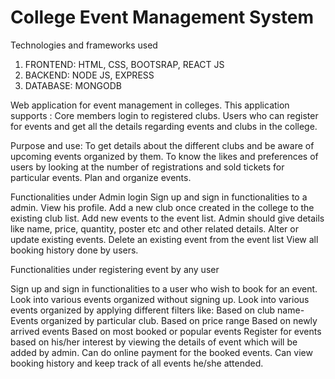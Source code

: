 # College Event Management System

Technologies and frameworks used

1. FRONTEND:
HTML, CSS, BOOTSRAP, REACT JS
2. BACKEND:
NODE JS, EXPRESS
3. DATABASE:
MONGODB

Web application for event management in colleges. This application supports :
Core members login to registered clubs.
Users who can register for events and get all the details regarding events and
clubs in the college.


Purpose and use:
To get details about the different clubs and be aware of upcoming events organized by them. To know the likes and preferences of users by looking at the number of
registrations and sold tickets for particular events.
Plan and organize events.

Functionalities under Admin login
Sign up and sign in functionalities to a admin.
View his profile.
Add a new club once created in the college to the existing club list.
Add new events to the event list. Admin should give details like name, price, quantity, poster etc and other related details.
Alter or update existing events.
Delete an existing event from the event list
View all booking history done by users.



Functionalities under registering event by any user

Sign up and sign in functionalities to a user who wish to book for an event.
Look into various events organized without signing up.
Look into various events organized by applying different filters like:
Based on club name-Events organized by particular club.
Based on price range
Based on newly arrived events
Based on most booked or popular events
Register for events based on his/her interest by viewing the details of event which will be added by admin.
Can do online payment for the booked events.
Can view booking history and keep track of all events he/she attended.


